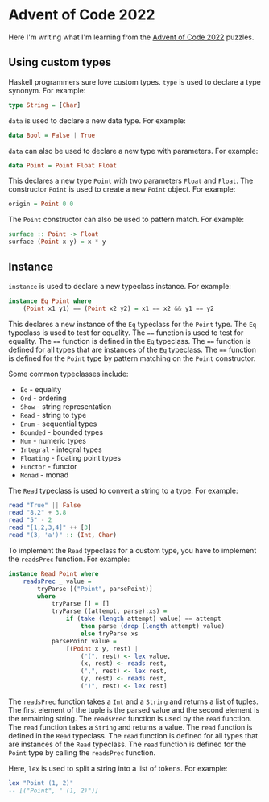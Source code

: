 # Advent of Code 2022

Here I'm writing what I'm learning from the [Advent of Code 2022](https://adventofcode.com/2022) puzzles.

## Using custom types

Haskell programmers sure love custom types. `type` is used to declare a type synonym. For example:

```haskell
type String = [Char]
```

`data` is used to declare a new data type. For example:

```haskell
data Bool = False | True
```

`data` can also be used to declare a new type with parameters. For example:

```haskell
data Point = Point Float Float
```

This declares a new type `Point` with two parameters `Float` and `Float`. The constructor `Point` is used to create a new `Point` object. For example:

```haskell
origin = Point 0 0
```

The `Point` constructor can also be used to pattern match. For example:

```haskell
surface :: Point -> Float
surface (Point x y) = x * y
```

## Instance

`instance` is used to declare a new typeclass instance. For example:

```haskell
instance Eq Point where
    (Point x1 y1) == (Point x2 y2) = x1 == x2 && y1 == y2
```

This declares a new instance of the `Eq` typeclass for the `Point` type. The `Eq` typeclass is used to test for equality. The `==` function is used to test for equality. The `==` function is defined in the `Eq` typeclass. The `==` function is defined for all types that are instances of the `Eq` typeclass. The `==` function is defined for the `Point` type by pattern matching on the `Point` constructor.

Some common typeclasses include:

- `Eq` - equality
- `Ord` - ordering
- `Show` - string representation
- `Read` - string to type
- `Enum` - sequential types
- `Bounded` - bounded types
- `Num` - numeric types
- `Integral` - integral types
- `Floating` - floating point types
- `Functor` - functor
- `Monad` - monad

The `Read` typeclass is used to convert a string to a type. For example:

```haskell
read "True" || False
read "8.2" + 3.8
read "5" - 2
read "[1,2,3,4]" ++ [3]
read "(3, 'a')" :: (Int, Char)
```

To implement the `Read` typeclass for a custom type, you have to implement the `readsPrec` function. For example:

```haskell
instance Read Point where
    readsPrec _ value =
        tryParse [("Point", parsePoint)]
        where
            tryParse [] = []
            tryParse ((attempt, parse):xs) =
                if (take (length attempt) value) == attempt
                    then parse (drop (length attempt) value)
                    else tryParse xs
            parsePoint value =
                [(Point x y, rest) |
                    ("(", rest) <- lex value,
                    (x, rest) <- reads rest,
                    (",", rest) <- lex rest,
                    (y, rest) <- reads rest,
                    (")", rest) <- lex rest]
```

The `readsPrec` function takes a `Int` and a `String` and returns a list of tuples. The first element of the tuple is the parsed value and the second element is the remaining string. The `readsPrec` function is used by the `read` function. The `read` function takes a `String` and returns a value. The `read` function is defined in the `Read` typeclass. The `read` function is defined for all types that are instances of the `Read` typeclass. The `read` function is defined for the `Point` type by calling the `readsPrec` function.

Here, `lex` is used to split a string into a list of tokens. For example:

```haskell
lex "Point (1, 2)"
-- [("Point", " (1, 2)")]
```

